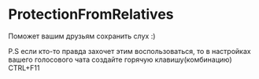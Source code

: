 # ProtectionFromRelatives
Поможет вашим друзьям сохранить слух :)

P.S если кто-то правда захочет этим воспользоваться, то в настройках вашего голосового чата создайте горячую клавишу(комбинацию) CTRL+F11
